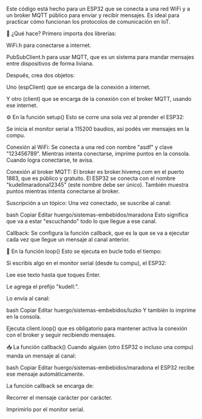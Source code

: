 Este código está hecho para un ESP32 que se conecta a una red WiFi y a un broker MQTT público para enviar y recibir mensajes. Es ideal para practicar cómo funcionan los protocolos de comunicación en IoT.

🔌 ¿Qué hace?
Primero importa dos librerías:

WiFi.h para conectarse a internet.

PubSubClient.h para usar MQTT, que es un sistema para mandar mensajes entre dispositivos de forma liviana.

Después, crea dos objetos:

Uno (espClient) que se encarga de la conexión a internet.

Y otro (client) que se encarga de la conexión con el broker MQTT, usando ese internet.

⚙️ En la función setup()
Esto se corre una sola vez al prender el ESP32:

Se inicia el monitor serial a 115200 baudios, así podés ver mensajes en la compu.

Conexión al WiFi:
Se conecta a una red con nombre "asdf" y clave "123456789". Mientras intenta conectarse, imprime puntos en la consola. Cuando logra conectarse, te avisa.

Conexión al broker MQTT:
El broker es broker.hivemq.com en el puerto 1883, que es público y gratuito.
El ESP32 se conecta con el nombre "kudellmaradona12345" (este nombre debe ser único).
También muestra puntos mientras intenta conectarse al broker.

Suscripción a un tópico:
Una vez conectado, se suscribe al canal:

bash
Copiar
Editar
huergo/sistemas-embebidos/maradona
Esto significa que va a estar "escuchando" todo lo que llegue a ese canal.

Callback:
Se configura la función callback, que es la que se va a ejecutar cada vez que llegue un mensaje al canal anterior.

🔁 En la función loop()
Esto se ejecuta en bucle todo el tiempo:

Si escribís algo en el monitor serial (desde tu compu), el ESP32:

Lee ese texto hasta que toques Enter.

Le agrega el prefijo "kudell:".

Lo envía al canal:

bash
Copiar
Editar
huergo/sistemas-embebidos/luzko
Y también lo imprime en la consola.

Ejecuta client.loop() que es obligatorio para mantener activa la conexión con el broker y seguir recibiendo mensajes.

📥 La función callback()
Cuando alguien (otro ESP32 o incluso una compu) manda un mensaje al canal:

bash
Copiar
Editar
huergo/sistemas-embebidos/maradona
el ESP32 recibe ese mensaje automáticamente.

La función callback se encarga de:

Recorrer el mensaje carácter por carácter.

Imprimirlo por el monitor serial.

